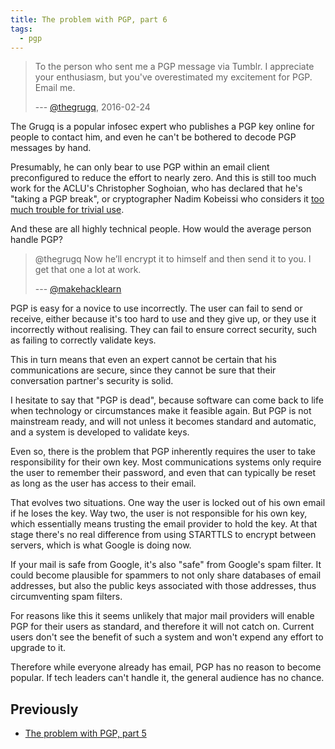 ```yaml
---
title: The problem with PGP, part 6
tags:
  - pgp
---
```


> To the person who sent me a PGP message via Tumblr. I appreciate your
> enthusiasm, but you've overestimated my excitement for PGP. Email me.
>
> --- [@thegrugq](https://twitter.com/thegrugq/status/702563720254267392),
> 2016-02-24

The Grugq is a popular infosec expert who publishes a PGP key online for people
to contact him, and even he can't be bothered to decode PGP messages by hand.

Presumably, he can only bear to use PGP within an email client preconfigured to
reduce the effort to nearly zero. And this is still too much work for the ACLU's
Christopher Soghoian, who has declared that he's "taking a PGP break", or
cryptographer Nadim Kobeissi who considers it [too much trouble for trivial
use](https://twitter.com/kaepora/status/699829540063993856).

And these are all highly technical people. How would the average person handle
PGP?

> @thegrugq Now he’ll encrypt it to himself and then send it to you. I get that
> one a lot at work.
>
> --- [@makehacklearn](https://twitter.com/makehacklearn/status/702694009139888128)

PGP is easy for a novice to use incorrectly. The user can fail to send or
receive, either because it's too hard to use and they give up, or they use it
incorrectly without realising. They can fail to ensure correct security, such as
failing to correctly validate keys.

This in turn means that even an expert cannot be certain that his communications
are secure, since they cannot be sure that their conversation partner's
security is solid.

I hesitate to say that "PGP is dead", because software can come back to life
when technology or circumstances make it feasible again. But PGP is not
mainstream ready, and will not unless it becomes standard and automatic, and a
system is developed to validate keys.

Even so, there is the problem that PGP inherently requires the user to take
responsibility for their own key. Most communications systems only require the
user to remember their password, and even that can typically be reset as long as
the user has access to their email.

That evolves two situations. One way the user is locked out of his own email if
he loses the key. Way two, the user is not responsible for his own key, which
essentially means trusting the email provider to hold the key. At that stage
there's no real difference from using STARTTLS to encrypt between servers, which
is what Google is doing now.

If your mail is safe from Google, it's also "safe" from Google's spam filter. It
could become plausible for spammers to not only share databases of email
addresses, but also the public keys associated with those addresses, thus
circumventing spam filters.

For reasons like this it seems unlikely that major mail providers will enable
PGP for their users as standard, and therefore it will not catch on. Current
users don't see the benefit of such a system and won't expend any effort to
upgrade to it.

Therefore while everyone already has email, PGP has no reason to become popular.
If tech leaders can't handle it, the general audience has no chance.

## Previously

* [The problem with PGP, part 5](20151103-the-problem-with-pgp-part-5.html)

